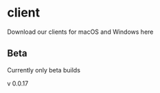 # client
Download our clients for macOS and Windows here

## Beta
Currently only beta builds

v 0.0.17
